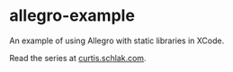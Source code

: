 allegro-example
===============

An example of using Allegro with static libraries in XCode.

Read the series at [curtis.schlak.com](http://curtis.schlak.com).
